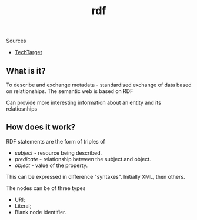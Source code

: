 ﻿---
title: rdf
---
Sources 

- [TechTarget](https://www.techtarget.com/searchapparchitecture/definition/Resource-Description-Framework-RDF)

## What is it?

To describe and exchange metadata - standardised exchange of data based on relationships. The semantic web is based on RDF

Can provide more interesting information about an entity and its relatiosnhips

## How does it work?

RDF statements are the form of triples of

- _subject_ - resource being described.
- _predicate_  - relationship between the subject and object.
- _object_ - value of the property.

This can be expressed in difference "syntaxes". Initially XML, then others.

The nodes can be of three types
 - URI;
 - Literal;
 - Blank node identifier.
